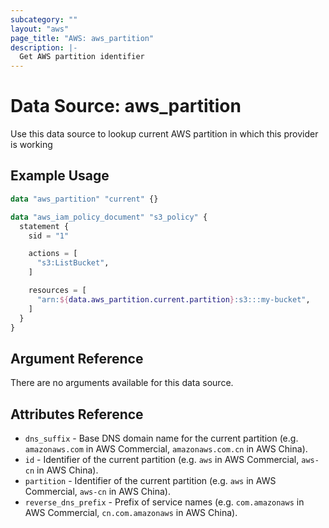 ```yaml
---
subcategory: ""
layout: "aws"
page_title: "AWS: aws_partition"
description: |-
  Get AWS partition identifier
---
```


# Data Source: aws_partition

Use this data source to lookup current AWS partition in which this provider is working

## Example Usage

```terraform
data "aws_partition" "current" {}

data "aws_iam_policy_document" "s3_policy" {
  statement {
    sid = "1"

    actions = [
      "s3:ListBucket",
    ]

    resources = [
      "arn:${data.aws_partition.current.partition}:s3:::my-bucket",
    ]
  }
}
```

## Argument Reference

There are no arguments available for this data source.

## Attributes Reference

* `dns_suffix` - Base DNS domain name for the current partition (e.g. `amazonaws.com` in AWS Commercial, `amazonaws.com.cn` in AWS China).
* `id` - Identifier of the current partition (e.g. `aws` in AWS Commercial, `aws-cn` in AWS China).
* `partition` - Identifier of the current partition (e.g. `aws` in AWS Commercial, `aws-cn` in AWS China).
* `reverse_dns_prefix` - Prefix of service names (e.g. `com.amazonaws` in AWS Commercial, `cn.com.amazonaws` in AWS China).
